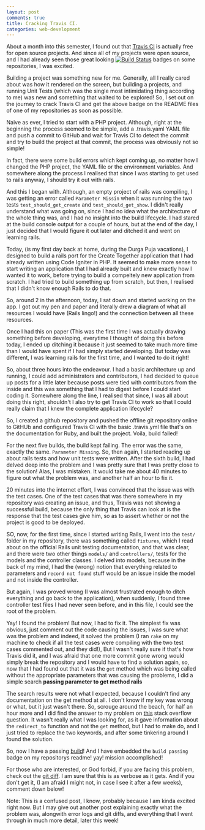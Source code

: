```yaml
---
layout: post
comments: true
title: Cracking Travis CI.
categories: web-development
---
```


About a month into this semester, I found out that [Travis CI](https://travis-ci.org/) is actually free for open source projects. And since all of my projects were open source, and I had already seen those great looking [![Build Status](https://travis-ci.org/icyflame/alum-cell-blog-rails.svg?branch=master)](https://travis-ci.org/icyflame/alum-cell-blog-rails) badges on some repositories, I was excited.

Building a project was something new for me. Generally, all I really cared about was how it rendered on the screen, but building a projects, and running Unit Tests (which was the single most intimidating thing according to me) was new and something that waited to be explored! So, I set out on the journey to crack Travis CI and get the above badge on the README files of one of my repositories as soon as possible.

Naive as ever, I tried to start with a PHP project. Although, right at the beginning the process seemed to be simple, add a .travis.yaml YAML file and push a commit to GitHub and wait for Travis CI to detect the commit and try to build the project at that commit, the process was obviously not so simple!

In fact, there were some build errors which kept coming up, no matter how I changed the PHP project, the YAML file or the environment variables. And somewhere along the process I realised that since I was starting to get used to rails anyway, I should try it out with rails.

And this I began with. Although, an empty project of rails was compiling, I was getting an error called `Parameter Missin` when it was running the two tests `test_should_get_create` and `test_should_get_show`. I didn't really understand what was going on, since I had no idea what the architecture of the whole thing was, and I had no insight into the build lifecycle. I had stared at the build console output for a couple of hours, but at the end of the day, I just decided that I would figure it out later and ditched it and went on learning rails.

Today, (is my first day back at home, during the Durga Puja vacations), I designed to build a rails port for the Create Together application that I had already written using Code Igniter in PHP. It seemed to make more sense to start writing an application that I had already built and knew exactly how I wanted it to work, before trying to build a compeltely new application from scratch. I had tried to build something up from scratch, but then, I realised that I didn't know enough Rails to do that.

So, around 2 in the afternoon, today, I sat down and started working on the app. I got out my pen and paper and literally drew a diagram of what all resources I would have (Rails lingo!) and the connection between all these resources.

Once I had this on paper (This was the first time I was actually drawing something before developing, everytime I thought of doing this before today, I ended up ditching it because it just seemed to take much more time than I would have spent if I had simply started developing. But today was different, I was learning rails for the first time, and I wanted to do it right!

So, about three hours into the endeavour. I had a basic architecture up and running, I could add administrators and contributors, I had decided to queue up posts for a little later because posts were tied with contributors from the inside and  this was something that I had to digest before I could start coding it. Somewhere along the line, I realised that since, I was all about doing this right, shouldn't I also try to get Travis CI to work so that I could really claim that I knew the complete application lifecycle?

So, I created a github repository and pushed the offline git repository online to GitHUb and configured Travis CI with the basic .travis.yml file that's on the documentation for Ruby, and built the project. Voila, build failed!

For the next five builds, the build kept failing. The error was the same, exactly the same. `Parameter Missing`. So, then again, I started reading up about rails tests and how unit tests were written. After the sixth build, I had delved deep into the problem and I was pretty sure that I was pretty close to the solution! Alas, I was mistaken. It would take me about 40 minutes to figure out what the problem was, and another half an hour to fix it.

20 minutes into the internet effort, I was convinced that the issue was with the test cases. One of the test cases that was there somewhere in my repository was creating an issue, and thus, Travis was not showing a successful build, because the only thing that Travis can look at is the response that the test cases give him, so as to assert whether or not the project is good to be deployed.

SO, now, for the first time, since I started writing Rails, I went into the `test/` folder in my repository, there was something called `fixtures`, which I read about on the official Rails unit testing documentation, and that was clear, and there were two other things `models/` and `controllers/`, tests for the models and the controller classes. I delved into models, because in the back of my mind, I had the (wrong) notion that everything related to parameters and `record not found` stuff would be an issue inside the model and not inside the controller.

But again, I was proved wrong (I was almost frustrated enough to ditch everything and go back to the application), when suddenly, I found three controller test files I had never seen before, and in this file, I could see the root of the problem.

Yay! I found the problem! But now, I had to fix it. The simplest fix was obvious, just comment out the code causing the issues, I was sure what was the problem and indeed, it solved the problem (I ran `rake` on my machine to check if all the test cases were compiling with the two test cases commented out, and they did!), But I wasn't really sure if that's how Travis did it, and I was afraid that one more commit gone wrong would simply break the repository and I would have to find a solution again, so, now that I had found out that it was the `get` method which was being called without the appropriate parameters that was causing the problems, I did a simple search **passing parameter to get method rails**

The search results were not what I expected, because I couldn't find any documentation on the get method at all. I don't know if my key was wrong or what, but it just wasn't there. So, scrouge around the beach, for half an hour more and I did find the answer to my problem on [this](http://stackoverflow.com/questions/1430247/passing-parameters-in-rails-redirect-to) stack overflow question. It wasn't really what I was looking for, as it gave information about the `redirect_to` function and not the `get` method, but I had to make do, and I just tried to replace the two keywords, and after some tinkering around I found the solution.

So, now I have a passing [build](https://travis-ci.org/icyflame/alum-cell-blog-rails/builds)! And I have embedded the `build passing` badge on my repositorys readme! yay! mission accomplished!

For those who are interested, or God forbid, if you are facing this problem, check out the [git diff](https://github.com/icyflame/alum-cell-blog-rails/commit/e3cab28b26393ab6375d009da529d1670fa6132a). I am sure that this is as verbose as it gets. And if you don't get it, (I am afraid I might not, in case I see it after a few weeks), comment down below!

Note: This is a confused post, I know, probably because I am kinda excited right now. But I may give out another post explaining exactly what the problem was, alongwith error logs and git diffs, and everything that I went through in much more detail, later this week!